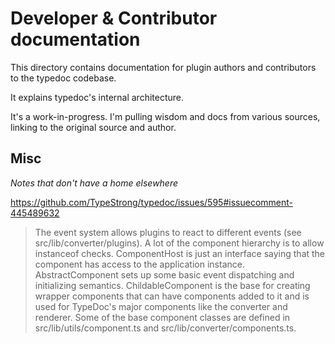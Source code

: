 # Developer & Contributor documentation

This directory contains documentation for plugin authors and contributors to the typedoc codebase.

It explains typedoc's internal architecture.

It's a work-in-progress.  I'm pulling wisdom and docs from various sources, linking to the original source and author.

## Misc

*Notes that don't have a home elsewhere*

https://github.com/TypeStrong/typedoc/issues/595#issuecomment-445489632

> The event system allows plugins to react to different events (see src/lib/converter/plugins). A lot of the component hierarchy is to allow instanceof checks. ComponentHost is just an interface saying that the component has access to the application instance. AbstractComponent sets up some basic event dispatching and initializing semantics. ChildableComponent is the base for creating wrapper components that can have components added to it and is used for TypeDoc's major components like the converter and renderer. Some of the base component classes are defined in src/lib/utils/component.ts and src/lib/converter/components.ts.
